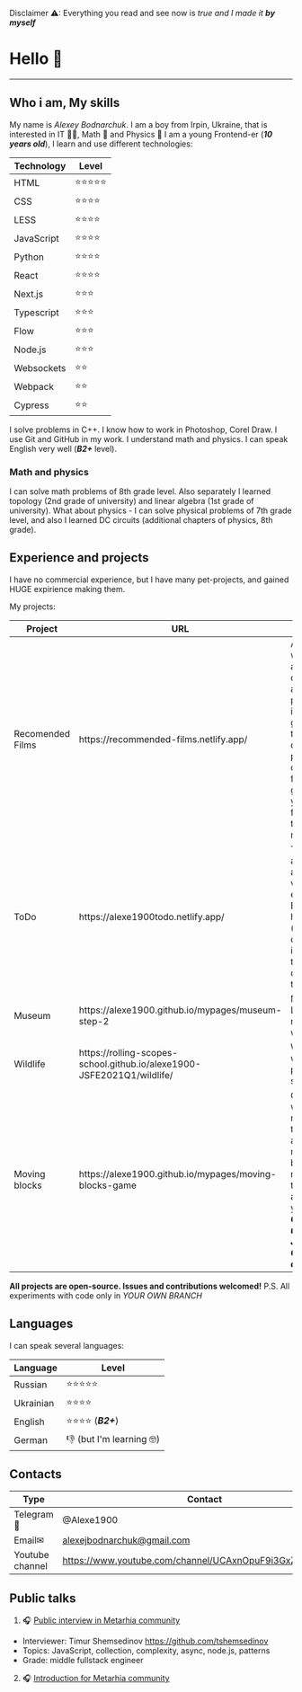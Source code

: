 Disclaimer ⚠: Everything you read and see now is *true and I made it **by myself***

# Hello 👋
---
## Who i am, My skills

My name is *Alexey Bodnarchuk*. I am a boy from Irpin, Ukraine, that is interested in IT 🐱‍💻, Math 📐 and Physics 🍎
I am a young Frontend-er (***10 years old***), I learn and use different technologies: 

Technology|Level
----------|-----
HTML|⭐⭐⭐⭐⭐
CSS|⭐⭐⭐⭐
LESS|⭐⭐⭐⭐
JavaScript|⭐⭐⭐⭐
Python|⭐⭐⭐⭐
React|⭐⭐⭐⭐
Next.js|⭐⭐⭐
Typescript|⭐⭐⭐
Flow|⭐⭐⭐
Node.js|⭐⭐⭐
Websockets|⭐⭐
Webpack|⭐⭐
Cypress|⭐⭐ 

I solve problems in C++. I know how to work in Photoshop, Corel Draw. I use Git and GitHub in my work.
I understand math and physics. I can speak English very well (***B2+*** level).

### Math and physics

I can solve math problems of 8th grade level.
Also separately I learned topology (2nd grade of university) and linear algebra (1st grade of university).
What about physics - I can solve physical problems of 7th grade level, and also I learned DC circuits (additional chapters of physics, 8th grade).

## Experience and projects

I have no commercial experience, but I have many pet-projects, and gained HUGE expirience making them.

My projects:

Project|URL|Description
-------|---|-----------
Recomended Films|https:&#x2F;&#x2F;recommended-films.netlify.app&#x2F;|A website, where you answer questions about preferences in film genres, and then get list of most popular films of your favourite genres. Also you can rate films and see their average rating.
ToDo|https:&#x2F;&#x2F;alexe1900todo.netlify.app&#x2F;|To Do web-app. You can add tasks, view them, edit or delete. Every task has status (completed or incompleted), title and description text
Museum|https:&#x2F;&#x2F;alexe1900.github.io&#x2F;mypages&#x2F;museum-step-2|My edition of Louvre museum website
Wildlife|https:&#x2F;&#x2F;rolling-scopes-school.github.io&#x2F;alexe1900-JSFE2021Q1&#x2F;wildlife&#x2F;|Website of wildlife protection service
Moving blocks|https:&#x2F;&#x2F;alexe1900.github.io&#x2F;mypages&#x2F;moving-blocks-game|Game, in which you need to move the cursor away from moving blocks. You need to not touch them as long as you can. _**Game is not using any JavaScript! Only HTML and CSS.**_

**All projects are open-source. Issues and contributions welcomed!**
P.S. All experiments with code only in *YOUR OWN BRANCH*

## Languages

I can speak several languages:

Language|Level
--------|-----
Russian|⭐⭐⭐⭐⭐
Ukrainian|⭐⭐⭐⭐
English|⭐⭐⭐⭐ (_**B2+**_)
German|👎 (but I&#39;m learning 🤓)

## Contacts

Type|Contact
----|-------
Telegram📯|@Alexe1900
Email✉|alexejbodnarchuk@gmail.com
Youtube channel|https://www.youtube.com/channel/UCAxnOpuF9i3GxZAAVbp2_yQ

## Public talks

1. 🎧 [Public interview in Metarhia community](https://youtu.be/_g9bjgicmDI)
  - Interviewer: Timur Shemsedinov https://github.com/tshemsedinov
  - Topics: JavaScript, collection, complexity, async, node.js, patterns
  - Grade: middle fullstack engineer
2. 🎧 [Introduction for Metarhia community](https://youtu.be/6FcibfEMmFE)
